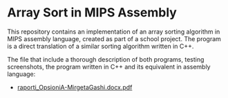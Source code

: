 # Array Sort in MIPS Assembly
This repository contains an implementation of an array sorting algorithm in MIPS assembly language, created as part of a school project. The program is a direct translation of a similar sorting algorithm written in C++.

The file that include a thorough description of both programs, testing screenshots, the program written in C++ and its equivalent in assembly language:
- [raporti_OpsioniA-MirgetaGashi.docx.pdf](https://github.com/user-attachments/files/18053878/raporti_OpsioniA-MirgetaGashi.docx.pdf)
